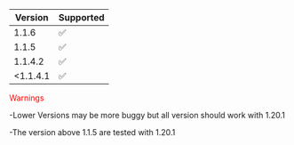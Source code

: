| Version | Supported          |
| ------- | ------------------ |
| 1.1.6   | :white_check_mark: |
| 1.1.5   | :white_check_mark: |
| 1.1.4.2 | :white_check_mark: |
|<1.1.4.1 | :white_check_mark: |

<span style="color:red">Warnings</span>

-Lower Versions may be more buggy but all version should work with 1.20.1

-The version above 1.1.5 are tested with 1.20.1
